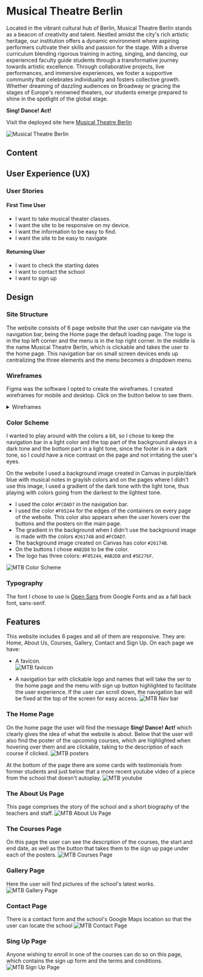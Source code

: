 # Musical Theatre Berlin

Located in the vibrant cultural hub of Berlin, Musical Theatre Berlin stands as a beacon of creativity and talent. Nestled amidst the city's rich artistic heritage, our institution offers a dynamic environment where aspiring performers cultivate their skills and passion for the stage. With a diverse curriculum blending rigorous training in acting, singing, and dancing, our experienced faculty guide students through a transformative journey towards artistic excellence. Through collaborative projects, live performances, and immersive experiences, we foster a supportive community that celebrates individuality and fosters collective growth. Whether dreaming of dazzling audiences on Broadway or gracing the stages of Europe's renowned theaters, our students emerge prepared to shine in the spotlight of the global stage.

**Sing! Dance! Act!**

Visit the deployed site here [Musical Theatre Berlin](https://enniovilla.github.io/project-1-ci/)

![Musical Theatre Berlin](documentation/am-i-responsive.png)

## Content

## User Experience (UX)

### User Stories

#### First Time User

* I want to take musical theater classes.
* I want the site to be responsive on my device.
* I want the information to be easy to find.
* I want the site to be easy to navigate

#### Returning User

* I want to check the starting dates
* I want to contact the school
* I want to sign up

## Design

### Site Structure

The website consists of 6 page website that the user can navigate via the navigation bar, being the Home page the default loading page. The logo is in the top left corner and the menu is in the top right corner. In the middle is the name Musical Theatre Berlin, which is clickable and takes the user to the home page. This navigation bar on small screen devices ends up centralizing the three elements and the menu becomes a dropdown menu.

### Wireframes

Figma was the software I opted to create the wireframes. I created wireframes for mobile and desktop. Click on the button below to see them.
<details>
<summary>Wireframes</summary>
<br><br>
<div style="text-align: center">Home page<br>
<img src="documentation/figma-home.png" width="80%"></div>
<br><br>
<div style="text-align: center">About us page<br>
<img src="documentation/figma-aboutus.png" width="80%"></div>
<br><br>
<div style="text-align: center">Courses page<br>
<img src="documentation/figma-courses.png" width="80%"></div>
<br><br>
<div style="text-align: center">Gallery page<br>
<img src="documentation/figma-gallery.png" width="80%"></div>
<br><br>
<div style="text-align: center">Contact page<br>
<img src="documentation/figma-contact.png" width="80%"></div>
<br><br>
<div style="text-align: center">Sign Up page<br>
<img src="documentation/figma-signup.png" width="80%"></div>
</details>

### Color Scheme

I wanted to play around with the colors a bit, so I chose to keep the navigation bar in a light color and the top part of the background always in a dark tone and the bottom part in a light tone, since the footer is in a dark tone, so I could have a nice contrast on the page and not irritating the user's eyes.

On the website I used a background image created in Canvas in purple/dark blue with musical notes in grayish colors and on the pages where I didn't use this image, I used a gradient of the dark tone with the light tone, thus playing with colors going from the darkest to the lightest tone.

- I used the color `#FCDAD7` in the navigation bar.
- I used the color `#F05244` for the edges of the containers on every page of the website. This color also appears when the user hovers over the buttons and the posters on the main page.
- The gradient in the background when I didn't use the background image is made with the colors `#26174B` and `#FCDAD7`.
- The background image created on Canvas has color `#26174B`.
- On the buttons I chose `#AB2D8` to be the color.
- The logo has three colors: `#F05244`, `#AB2D8` and `#5E276F`.

![MTB Color Scheme](documentation/coolors.png)

### Typography

The font I chose to use is [Open Sans](https://fonts.google.com/specimen/Open+Sans) from Google Fonts and as a fall back font, sans-serif.

## Features

This website includes 6 pages and all of them are responsive. They are: Home, About Us, Courses, Gallery, Contact and Sign Up. On each page we have:

- A favicon.<br>
![MTB favicon](documentation/favicon-browser.png)

- A navigation bar with clickable logo and names that will take the ser to the home page and the menu with sign up button highlighted to facilitate the user experience. If the user can scroll down, the navigation bar will be fixed at the top of the screen for easy access.
![MTB Nav bar](documentation/nav-bar.png)

### The Home Page

On the home page the user will find the message **Sing! Dance! Act!** which clearly gives the idea of what the website is about. Below that the user will also find the poster of the upcoming courses, which are highlighted when hovering over them and are clickable, taking to the description of each course if clicked.
![MTB posters](documentation/home-page.gif)

At the bottom of the page there are some cards with testimonials from former students and just below that a more recent youtube video of a piece from the school that doesn't autoplay.
![MTB youtube](documentation/bottom-home-page.gif)

### The About Us Page

This page comprises the story of the school and a short biography of the teachers and staff.
![MTB About Us Page](documentation/about-us-page.gif)

### The Courses Page

On this page the user can see the description of the courses, the start and end date, as well as the button that takes them to the sign up page under each of the posters.
![MTB Courses Page](documentation/courses-page.gif)

### Gallery Page

Here the user will find pictures of the school's latest works.
![MTB Gallery Page](documentation/gallery-page.gif)

### Contact Page

There is a contact form and the school's Google Maps location so that the user can locate the school
![MTB Contact Page](documentation/contact-page.gif)

### Sing Up Page

Anyone wishing to enroll in one of the courses can do so on this page, which contains the sign up form and the terms and conditions.
![MTB Sign Up Page](documentation/signup-page.gif)
